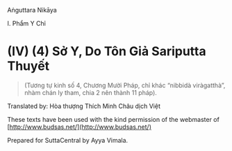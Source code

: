  

Aṅguttara Nikāya

I. Phẩm Y Chỉ

# (IV) (4) Sở Y, Do Tôn Giả Sariputta Thuyết

> (Tương tự kinh số 4, Chương Mười Pháp, chỉ khác “nibbidà viràgatthà”, nhàm chán ly tham, chia 2 nên thành 11 pháp).

Translated by: Hòa thượng Thích Minh Châu dịch Việt

These texts have been used with the kind permission of the webmaster of [http://www.budsas.net/](http://www.budsas.net/)

Prepared for SuttaCentral by Ayya Vimala.